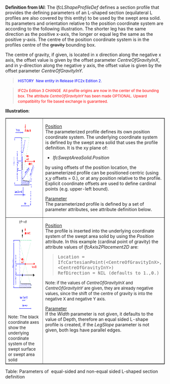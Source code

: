﻿**Definition
from IAI**: The _IfcLShapeProfileDef_ defines a section profile that provides the defining parameters of an L-shaped section (equilateral L profiles are also covered by this entity) to be used by the swept area solid. Its parameters and orientation relative to the position coordinate system are according to the following illustration. The shorter leg has the same direction as the positive x-axis, the longer or equal leg the same as the positive y-axis. The centre of the position coordinate system is in the profiles centre of the ~~gravity~~ bounding box.

The centre of gravity, if given, is located in x direction along the negative x axis, the offset value is given by the offset parameter _CentreOfGravityInX_, and in y-direction along the negative y axis, the offset value is given by the offset parameter _CentreOfGravityInY._

> <small><font color="#0000ff">HISTORY&nbsp;
New entity
in Release IFC2x Edition 2.</font></small>

> <small><font color="#ff0000">IFC2x
Edition 3 CHANGE&nbsp; All profile
origins are now in the center of the bounding box. The attribute <i>CentreOfGravityInY</i>
has been made OPTIONAL. Upward compatibility for file based exchange is
guaranteed.</font></small>

**Illustration**:

<table border="1" cellpadding="2" cellspacing="2" width="100%">
  <tbody>
    <tr>
      <td align="left" valign="top" width="420"><a href="drawings/IfcLShapeProfileDef_Layout1.dwf"><img alt="non equal sided L-shape" src="figures/ifclshapeprofiledef_layout1.gif" border="0" height="300" width="400"></a></td>
      <td align="left" valign="top">
      <p><u>Position</u> <br>
The parameterized profile defines its own position coordinate system.
The underlying
coordinate system is defined by the swept area solid
that uses the profile definition. It is the xy plane of:</p>
      <ul>
        <li><i>IfcSweptAreaSolid.Position</i></li>
      </ul>
by using offsets of the position location, the parameterized profile
can be positioned centric (using x,y offsets = 0.), or at any position
relative to the profile. Explicit coordinate offsets are used to define
cardinal points (e.g. upper-left bound).
      <p><u>Parameter</u> <br>
The parameterized profile
is defined by a set of parameter attributes, see attribute definition
below.</p>
      </td>
    </tr>
    <tr>
      <td><a href="drawings/IfcLShapeProfileDef_Layout2.dwf"><img alt="equal sided L-shape" src="figures/ifclshapeprofiledef_layout2.gif" border="0" height="300" width="400"></a><br>
      <font size="-1">Note:
The black coordinate axes show the
underlying coordinate system of the swept surface or swept area solid</font></td>
      <td align="left" valign="top">
      <p><u>Position</u> <br>
The profile is inserted into the underlying
coordinate system of the swept area solid by using the <i>Position</i>
attribute. In this example (cardinal point of gravity) the
attribute values of <i>IfcAxis2Placement2D</i>
are:</p>
      <blockquote>
        <p> <tt>Location
=
IfcCartesianPoint(&lt;CentreOfGravityInX&gt;,&lt;</tt><tt>CentreOfGravityInY</tt><tt>&gt;)<br>
RefDirection = NIL (defaults to 1.,0.)</tt></p>
      </blockquote>
      <p><font size="-1">Note: if the values of <i>CentreOfGravityInX</i>
and <i>CentreOfGravityInY</i>
are given, they are already negative
values, since the shift of the centre of gravity is into the negative X
and negative Y axis.</font></p>
      <p><u>Parameter</u><br>
If the <i>Width</i>
parameter is not given, it defaults to the value
of Depth, therefore an equal sided L-shape profile is created, if the <i>LegSlope</i>
parameter is not given, both legs have parallel edges.</p>
      </td>
    </tr>
  </tbody>
</table>

Table: Parameters of&nbsp; equal-sided and non-equal sided L-shaped section definition
